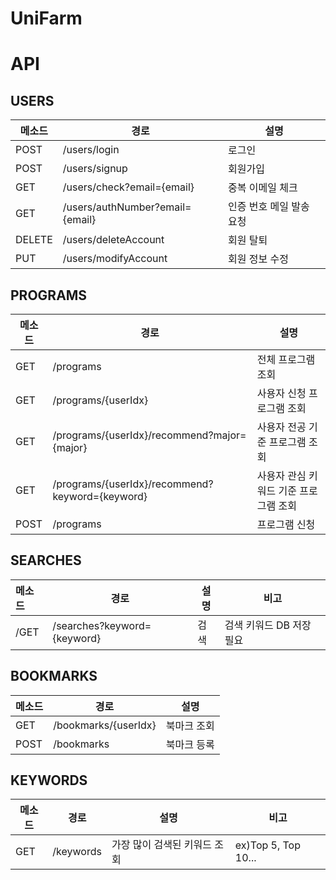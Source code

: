 # UniFarm

# API

## USERS

| 메소드 | 경로                            | 설명                     |
| ------ | ------------------------------- | ------------------------ |
| POST   | /users/login                    | 로그인                   |
| POST   | /users/signup                   | 회원가입                 |
| GET    | /users/check?email={email}      | 중복 이메일 체크         |
| GET    | /users/authNumber?email={email} | 인증 번호 메일 발송 요청 |
| DELETE | /users/deleteAccount            | 회원 탈퇴                |
| PUT    | /users/modifyAccount            | 회원 정보 수정           |

## PROGRAMS

| 메소드 | 경로                                            | 설명                                  |
| ------ | ----------------------------------------------- | ------------------------------------- |
| GET    | /programs                                       | 전체 프로그램 조회                    |
| GET    | /programs/{userIdx}                             | 사용자 신청 프로그램 조회             |
| GET    | /programs/{userIdx}/recommend?major={major}     | 사용자 전공 기준 프로그램 조회        |
| GET    | /programs/{userIdx}/recommend?keyword={keyword} | 사용자 관심 키워드 기준 프로그램 조회 |
| POST   | /programs                                       | 프로그램 신청                         |

## SEARCHES

| 메소드 | 경로                        | 설명 | 비고                     |
| :----- | --------------------------- | ---- | ------------------------ |
| /GET   | /searches?keyword={keyword} | 검색 | 검색 키워드 DB 저장 필요 |

## BOOKMARKS

| 메소드 | 경로                 | 설명        |
| ------ | -------------------- | ----------- |
| GET    | /bookmarks/{userIdx} | 북마크 조회 |
| POST   | /bookmarks           | 북마크 등록 |

## KEYWORDS

| 메소드 | 경로      | 설명                         | 비고                |
| ------ | --------- | ---------------------------- | ------------------- |
| GET    | /keywords | 가장 많이 검색된 키워드 조회 | ex)Top 5, Top 10... |
